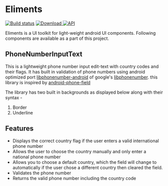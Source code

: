 # Eliments

[![Build status](https://build.appcenter.ms/v0.1/apps/15388753-e05a-4df8-8ff7-83d4a1f845e1/branches/master/badge)](https://appcenter.ms)
[ ![Download](https://api.bintray.com/packages/javed-hussain/maven/phonenumberinput/images/download.svg?version=0.0.1-beta01) ](https://bintray.com/javed-hussain/maven/phonenumberinput/0.0.1-beta01/link)
[![API](https://img.shields.io/badge/API-16%2B-orange.svg?style=flat)](https://android-arsenal.com/api?level=16)

Eliments is a UI toolkit for light-weight android UI components. Following components are available as a part of this project.

## PhoneNumberInputText
This is a lightweight phone number input edit-text with country codes and their flags. It has built in validation of phone numbers using android optimized port [libphonenumber-android](https://github.com/MichaelRocks/libphonenumber-android) of google's [libphonenumber](https://github.com/google/libphonenumber). this library is inspired by [android-phone-field](https://github.com/lamudi-gmbh/android-phone-field)  

The library has two built in backgrounds as displayed below along with their syntax - 
1. Border
2. Underline

## Features

- Displays the correct country flag if the user enters a valid international phone number
- Allows the user to choose the country manually and only enter a national phone number
- Allows you to choose a default country, which the field will change to automatically if the user chose a different country then cleared the field.
- Validates the phone number
- Returns the valid phone number including the country code


